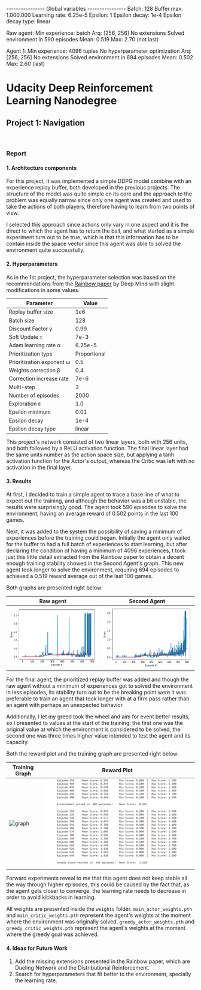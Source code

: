 ----------------  Global variables  ----------------
Batch: 128
Buffer max: 1.000.000
Learning rate: 6.25e-5
Epsilon: 1
Epsilon decay: 1e-4
Epsilon decay type: linear


Raw agent:
Min experience: batch
Arq: [256, 256]
No extensions
Solved environment in 590 episodes
Mean: 0.519
Max: 2.70 (not last)


Agent 1:
Min experience: 4096 tuples
No hyperparameter optimization
Arq: [256, 256]
No extensions
Solved environment in 694 episodes
Mean: 0.502
Max: 2.60 (last)



# Udacity Deep Reinforcement Learning Nanodegree
## Project 1: Navigation

#### &nbsp;

### Report
#### 1. Architecture components

For this project, it was implemented a simple DDPG model combine with an experience replay buffer, both developed in the previous projects. The structure of the model was quite simple on its core and the approach to the problem was equally narrow since only one agent was created and used to take the actions of both players, therefore having to learn from two points of view.

I selected this approach since actions only vary in one aspect and it is the direct to which the agent has to return the ball, and what started as a simple experiment turn out to be true, which is that this information has to be contain inside the space vector since this agent was able to solved the environment quite successfully.



#### 2. Hyperparameters

As in the 1st project, the hyperparameter selection was based on the recommendations from the [Rainbow paper](https://arxiv.org/pdf/1710.02298.pdf) by Deep Mind with slight modifications in some values.

  | Parameter                           | Value         |
  | ----------------------------------- | ------------- |
  | Replay buffer size                  | 1e6           |
  | Batch size                          | 128           |
  | Discount Factor γ                   | 0.99          |
  | Soft Update τ                       | 7e-3          |
  | Adam learning rate α                | 6.25e-5       |
  | Prioritization type                 | Proportional  |
  | Prioritization exponent ω           | 0.5           |
  | Weights correction β                | 0.4           |
  | Correction increase rate            | 7e-6          |
  | Multi-step                          | 3             |
  | Number of episodes                  | 2000          |
  | Exploration ε                       | 1.0           |
  | Epsilon minimum                     | 0.01          |
  | Epsilon decay                       | 1e-4          |
  | Epsilon decay type                  | linear        |

This project's network consisted of two linear layers, both with 256 units, and both followed by a ReLU activation function. The final linear layer had the same units number as the action space size, but applying a tanh activation function for the Actor's output, whereas the Critic was left with no activation in the final layer.

#### 3. Results

At first, I decided to train a simple agent to trace a base line of what to expect out the training, and although the behavior was a bit unstable, the results were surprisingly good. The agent took 590 episodes to solve the environment, having an average reward of 0.502 points in the last 100 games.

Next, it was added to the system the possibility of saving a minimum of experiences before the training could began. Initially the agent only waited for the buffer to had a full batch of experiences to start learning, but after declaring the condition of having a minimum of 4096 experiences, t took just this little detail extracted from the Rainbow paper to obtain a decent enough training stability showed in the Second Agent's graph. This new agent took longer to solve the environment, requiring 694 episodes to achieved a 0.519 reward average out of the last 100 games.

Both graphs are presented right below:

| Raw agent                    | Second Agent                                     |
|------------------------------| ------------------------------------------------ |
| ![dqn](images/raw_agent.png) | ![prioritized-dqn](images/agent_2.png)           |


For the final agent, the prioritized replay buffer was added and though the raw agent without a minimum of experiences got to solved the environment in less episodes, its stability turn out to be the breaking point were it was preferable to train an agent that took longer with at a firm pass rather than an agent with perhaps an unexpected behavior.

Additionally, I let my greed took the wheel and aim for event better results, so I presented to values at the start of the training: the first one was the original value at which the environment is considered to be solved, the second one was three times higher value intended to test the agent and its capacity.

Both the reward plot and the training graph are presented right below:

| Training Graph                           | Reward Plot                            |
| ---------------------------------------- | -------------------------------------- |
| ![graph](images/mini_rainbow_graph.png)  | ![reward-plot](images/reward_plot.png) |

Forward experiments reveal to me that this agent does not keep stable all the way through higher episodes, this could be caused by the fact that, as the agent gets closer to converge, the learning rate needs to decrease in order to avoid kickbacks in learning.

All weights are presented inside the `weights` folder. `main_actor_weights.pth` and `main_critic_weights.pth` represent the agent's weights at the moment where the environment was originally solved. `greedy_actor_weights.pth` and `greedy_critic_weights.pth` represent the agent's weights at the moment where the greedy goal was achieved.

#### 4. Ideas for Future Work

1. Add the missing extensions presented in the Rainbow paper, which are Dueling Network and the Distributional Reinforcement.
2. Search for hyperparameters that fit better to the environment, specially the learning rate.
